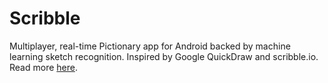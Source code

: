 # Scribble

Multiplayer, real-time Pictionary app for Android backed by machine learning sketch recognition. Inspired by Google QuickDraw and scribble.io. Read more [here](http://tvergho.me/scribble.html).
